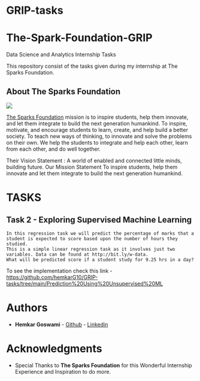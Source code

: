 # GRIP-tasks
# The-Spark-Foundation-GRIP
Data Science and Analytics Internship Tasks

This repository consist of the tasks given during my internship at The Sparks Foundation.

## About The Sparks Foundation

![](logo_small.png)

[The Sparks Foundation](https://thesparksfoundationsingapore.org/) mission is to inspire students, help them innovate, and let them integrate to build the next generation humankind. To inspire, motivate, and encourage students to learn, create, and help build a better society. To teach new ways of thinking, to innovate and solve the problems on their own. We help the students to integrate and help each other, learn from each other, and do well together.

Their Vision Statement : A world of enabled and connected little minds, building future. Our Mission Statement To inspire students, help them innovate and let them integrate to build the next generation humankind.

# TASKS

## Task 2 - Exploring Supervised Machine Learning

    In this regression task we will predict the percentage of marks that a student is expected to score based upon the number of hours they studied.
    This is a simple linear regression task as it involves just two variables. Data can be found at http://bit.ly/w-data.
    What will be predicted score if a student study for 9.25 hrs in a day? 

To see the implementation check this link - https://github.com/hemkarG10/GRIP-tasks/tree/main/Prediction%20Using%20Unsupervised%20ML

# Authors

* **Hemkar Goswami**  - [Github](https://github.com/hemkarG10)
                     - [Linkedin](https://www.linkedin.com/in/hemkar)
                     


# Acknowledgments

* Special Thanks to **The Sparks Foundation** for this Wonderful Internship Experience and Inspiration to do more.
